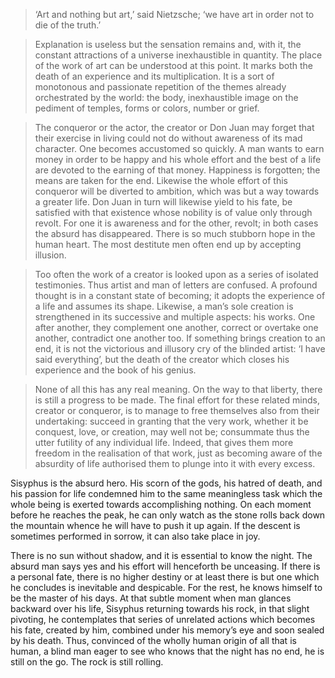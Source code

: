 > ‘Art and nothing but art,’ said Nietzsche; ‘we have art in order not to die of the truth.’

> Explanation is useless but the sensation remains and, with it, the constant attractions of a universe inexhaustible in quantity. The place of the work of art can be understood at this point. It marks both the death of an experience and its multiplication. It is a sort of monotonous and passionate repetition of the themes already orchestrated by the world: the body, inexhaustible image on the pediment of temples, forms or colors, number or grief.

> The conqueror or the actor, the creator or Don Juan may forget that their exercise in living could not do without awareness of its mad character. One becomes accustomed so quickly. A man wants to earn money in order to be happy and his whole effort and the best of a life are devoted to the earning of that money. Happiness is forgotten; the means are taken for the end. Likewise the whole effort of this conqueror will be diverted to ambition, which was but a way towards a greater life. Don Juan in turn will likewise yield to his fate, be satisfied with that existence whose nobility is of value only through revolt. For one it is awareness and for the other, revolt; in both cases the absurd has disappeared. There is so much stubborn hope in the human heart. The most destitute men often end up by accepting illusion.

> Too often the work of a creator is looked upon as a series of isolated testimonies. Thus artist and man of letters are confused. A profound thought is in a constant state of becoming; it adopts the experience of a life and assumes its shape. Likewise, a man’s sole creation is strengthened in its successive and multiple aspects: his works. One after another, they complement one another, correct or overtake one another, contradict one another too. If something brings creation to an end, it is not the victorious and illusory cry of the blinded artist: ‘I have said everything’, but the death of the creator which closes his experience and the book of his genius.

> None of all this has any real meaning. On the way to that liberty, there is still a progress to be made. The final effort for these related minds, creator or conqueror, is to manage to free themselves also from their undertaking: succeed in granting that the very work, whether it be conquest, love, or creation, may well not be; consummate thus the utter futility of any individual life. Indeed, that gives them more freedom in the realisation of that work, just as becoming aware of the absurdity of life authorised them to plunge into it with every excess.

Sisyphus is the absurd hero. His scorn of the gods, his hatred of death, and his passion for life condemned him to the same meaningless task which the whole being is exerted towards accomplishing nothing. On each moment before he reaches the peak, he can only watch as the stone rolls back down the mountain whence he will have to push it up again. If the descent is sometimes performed in sorrow, it can also take place in joy.

There is no sun without shadow, and it is essential to know the night. The absurd man says yes and his effort will henceforth be unceasing. If there is a personal fate, there is no higher destiny or at least there is but one which he concludes is inevitable and despicable. For the rest, he knows himself to be the master of his days. At that subtle moment when man glances backward over his life, Sisyphus returning towards his rock, in that slight pivoting, he contemplates that series of unrelated actions which becomes his fate, created by him, combined under his memory’s eye and soon sealed by his death. Thus, convinced of the wholly human origin of all that is human, a blind man eager to see who knows that the night has no end, he is still on the go. The rock is still rolling.

